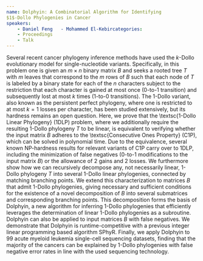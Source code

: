 ```yaml
---
name: Dolphyin: A Combinatorial Algorithm for Identifying
$1$-Dollo Phylogenies in Cancer
speakers:
	- Daniel Feng	- Mohammed El-Kebircategories:
	- Proceedings
	- Talk
---
```


Several recent cancer phylogeny inference methods have used
the $k$-Dollo evolutionary model for single-nucleotide
variants. Specifically, in this problem one is given an $m
\times n$ binary matrix $B$ and seeks a rooted tree $T$
with $m$ leaves that correspond to the $m$ rows of $B$ such
that each node of $T$ is labeled by a binary state for each
of the $n$ characters subject to the restriction that each
character is gained  at most once ($0$-to-$1$ transition)
and subsequently lost at most $k$ times ($1$-to-$0$
transitions). The $1$-Dollo variant, also known as the
persistent perfect phylogeny, where one is restricted to at
most $k=1$ losses per character, has been studied
extensively, but its hardness remains an open question.
Here, we prove that the \textsc{$1$-Dollo Linear Phylogeny}
(1DLP) problem, where we additionally require the resulting
$1$-Dollo phylogeny $T$ to be linear, is equivalent to
verifying whether the input matrix $B$ adheres to the
\textsc{Consecutive Ones Property} (C1P), which can be
solved in polynomial time. Due to the equivalence, several
known NP-hardness results for relevant variants of C1P 
carry over to 1DLP, including the minimization of false
negatives ($0$-to-$1$ modifications to the input matrix
$B$) or the allowance of $2$ gains and $2$ losses. We
furthermore show how we can recursively decompose any, not
necessarily linear, $1$-Dollo phylogeny $T$ into several
$1$-Dollo linear phylogenies, connected by matching
branching points. We extend this characterization to
matrices $B$  that admit $1$-Dollo phylogenies, giving
necessary and sufficient conditions for the existence of a
novel decomposition of $B$ into several submatrices and
corresponding branching points. This decomposition forms
the basis of Dolphyin, a new algorithm for inferring
$1$-Dollo phylogenies that efficiently leverages the
determination of linear $1$-Dollo phylogenies as a
subroutine. Dolphyin can also be applied to input matrices
$B$ with false negatives. We demonstrate that Dolphyin is
runtime-competitive with a previous integer linear
programming based algorithm SPhyR. Finally, we apply
Dolphyin to $99$ acute myeloid leukemia single-cell
sequencing datasets, finding that the majority of the
cancers can be explained by $1$-Dollo phylogenies with
false negative error rates in line with the used sequencing
technology.